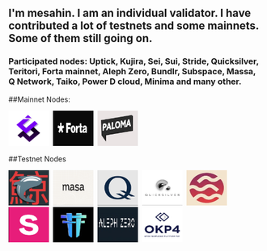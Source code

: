 ## I'm mesahin. I am an individual validator. I have contributed a lot of testnets and some mainnets. Some of them still going on.

### Participated nodes: Uptick, Kujira, Sei, Sui, Stride, Quicksilver, Teritori, Forta mainnet, Aleph Zero, Bundlr, Subspace, Massa, Q Network, Taiko, Power D cloud, Minima and many other.

##Mainnet Nodes:
<div>
<img src="https://github.com/mesahin001/mesahin/blob/main/nodes/Uptick.png" title="Uptick" alt="Uptick" width="80" height="70"/>&nbsp;
<img src="https://github.com/mesahin001/mesahin/blob/main/nodes/forta.jpg" title="forta" alt="forta" width="80" height="70"/>&nbsp;
<img src="https://github.com/mesahin001/mesahin/blob/main/nodes/paloma.jpg" title="paloma" alt="paloma" width="80" height="70"/>&nbsp;
<div>

##Testnet Nodes
<div>
<img src="https://github.com/mesahin001/mesahin/blob/main/nodes/Kujira.png" title="Kujira" alt="Kujira" width="80" height="70"/>&nbsp;
<img src="https://github.com/mesahin001/mesahin/blob/main/nodes/Masa.png" title="Masa" alt="Masa" width="80" height="70"/>&nbsp;
<img src="https://github.com/mesahin001/mesahin/blob/main/nodes/Q.png" title="Q" alt="Q" width="80" height="70"/>&nbsp;
<img src="https://github.com/mesahin001/mesahin/blob/main/nodes/Quick.png" title="Quick" alt="Quick" width="80" height="70"/>&nbsp;
<img src="https://github.com/mesahin001/mesahin/blob/main/nodes/Sei.jpeg" title="Sei" alt="Sei" width="80" height="70"/>&nbsp;
<img src="https://github.com/mesahin001/mesahin/blob/main/nodes/Stride.png" title="Stride" alt="Stride" width="80" height="70"/>&nbsp;
<img src="https://github.com/mesahin001/mesahin/blob/main/nodes/Teritori.png" title="Teritori" alt="Teritori" width="80" height="70"/>&nbsp;
<img src="https://github.com/mesahin001/mesahin/blob/main/nodes/azero.jpg" title="azero" alt="azero" width="80" height="70"/>&nbsp;
<img src="https://github.com/mesahin001/mesahin/blob/main/nodes/okp4.png" title="okp4" alt="okp4" width="80" height="70"/>&nbsp;
<div>
